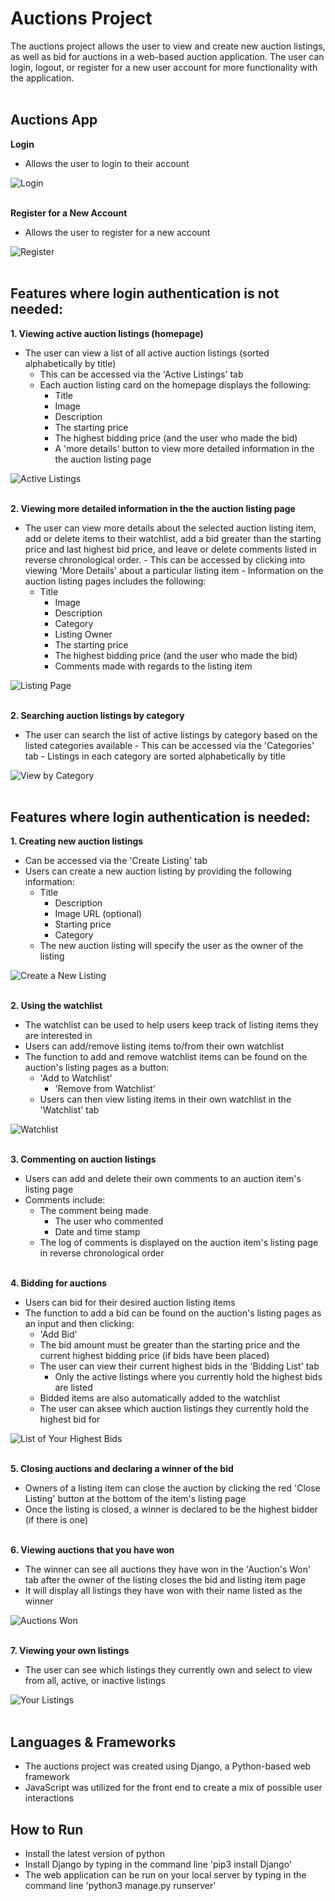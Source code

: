 # Auctions Project
The auctions project allows the user to view and create new auction listings, as well as bid for auctions in a web-based auction application. The user can login, logout, or register for a new user account for more functionality with the application.
<br></br>


## Auctions App
**Login**
- Allows the user to login to their account
&nbsp;

![Login](/auctions/static/auctions/images/login.png?raw=true "Login")
<br></br>

**Register for a New Account**
- Allows the user to register for a new account
&nbsp;

![Register](/auctions/static/auctions/images/register.png?raw=true "Register")
<br></br>

## Features where login authentication is not needed:
**1. Viewing active auction listings (homepage)**  
   - The user can view a list of all active auction listings (sorted alphabetically by title)
     - This can be accessed via the 'Active Listings' tab 
     - Each auction listing card on the homepage displays the following:
       - Title
        - Image
        - Description
        - The starting price
        - The highest bidding price (and the user who made the bid)
        - A 'more details' button to view more detailed information in the the auction listing page
&nbsp;

![Active Listings](/auctions/static/auctions/images/active_listings.png?raw=true "Active Listings")
<br></br>

**2. Viewing more detailed information in the the auction listing page**
   - The user can view more details about the selected auction listing item, add or delete items to their watchlist, add a bid greater than the starting price and last highest bid price, and leave or delete comments listed in reverse chronological order.
    - This can be accessed by clicking into viewing 'More Details' about a particular listing item
    - Information on the auction listing pages includes the following:
      - Title
        - Image
        - Description
        - Category
        - Listing Owner
        - The starting price
        - The highest bidding price (and the user who made the bid)
        - Comments made with regards to the listing item
&nbsp;
       
![Listing Page](/auctions/static/auctions/images/listing_page.png?raw=true "Listing Page")
<br></br>

**2. Searching auction listings by category**
   - The user can search the list of active listings by category based on the listed categories available
    - This can be accessed via the 'Categories' tab 
    - Listings in each category are sorted alphabetically by title
&nbsp;

![View by Category](/auctions/static/auctions/images/view_category.png?raw=true "View by Category")
<br></br>

## Features where login authentication is needed:
**1. Creating new auction listings**
   - Can be accessed via the 'Create Listing' tab 
   - Users can create a new auction listing by providing the following information:
      - Title
        - Description
        - Image URL (optional)
        - Starting price
        - Category
      - The new auction listing will specify the user as the owner of the listing
&nbsp;

![Create a New Listing](/auctions/static/auctions/images/create_listing.png?raw=true "Create a New Listing")
<br></br>

**2. Using the watchlist**
   - The watchlist can be used to help users keep track of listing items they are interested in
   - Users can add/remove listing items to/from their own watchlist
   - The function to add and remove watchlist items can be found on the auction's listing pages as a button:
      - 'Add to Watchlist'
         - 'Remove from Watchlist'
      - Users can then view listing items in their own watchlist in the 'Watchlist' tab
&nbsp;

![Watchlist](/auctions/static/auctions/images/watchlist.png?raw=true "Watchlist")
<br></br>

**3. Commenting on auction listings**
   - Users can add and delete their own comments to an auction item's listing page
   - Comments include:
      - The comment being made
        - The user who commented
        - Date and time stamp
      - The log of comments is displayed on the auction item's listing page in reverse chronological order
<br></br>

**4. Bidding for auctions**
   - Users can bid for their desired auction listing items
   - The function to add a bid can be found on the auction's listing pages as an input and then clicking:
      - 'Add Bid'
      - The bid amount must be greater than the starting price and the current highest bidding price (if bids have been placed)
      - The user can view their current highest bids in the 'Bidding List' tab
        - Only the active listings where you currently hold the highest bids are listed
      - Bidded items are also automatically added to the watchlist
      - The user can aksee which auction listings they currently hold the highest bid for
&nbsp;

![List of Your Highest Bids](/auctions/static/auctions/images/bidding_list.png?raw=true "List of Your Highest Bids")
<br></br>

**5. Closing auctions and declaring a winner of the bid**
   - Owners of a listing item can close the auction by clicking the red 'Close Listing' button at the bottom of the item's listing page
   - Once the listing is closed, a winner is declared to be the highest bidder (if there is one)
<br></br>

**6. Viewing auctions that you have won**
   - The winner can see all auctions they have won in the 'Auction's Won' tab after the owner of the listing closes the bid and listing item page
   - It will display all listings they have won with their name listed as the winner
&nbsp;

![Auctions Won](/auctions/static/auctions/images/auctions_won.png?raw=true "Auctions Won")
<br></br> 

**7. Viewing your own listings**
   - The user can see which listings they currently own and select to view from all, active, or inactive listings
&nbsp;

![Your Listings](/auctions/static/auctions/images/your_listings.png?raw=true "Your Listings")
<br></br> 

## Languages & Frameworks
- The auctions project was created using Django, a Python-based web framework
- JavaScript was utilized for the front end to create a mix of possible user interactions

## How to Run
- Install the latest version of python
- Install Django by typing in the command line 'pip3 install Django'
- The web application can be run on your local server by typing in the command line 'python3 manage.py runserver'
